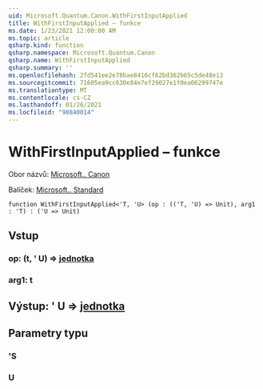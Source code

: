 ```yaml
---
uid: Microsoft.Quantum.Canon.WithFirstInputApplied
title: WithFirstInputApplied – funkce
ms.date: 1/23/2021 12:00:00 AM
ms.topic: article
qsharp.kind: function
qsharp.namespace: Microsoft.Quantum.Canon
qsharp.name: WithFirstInputApplied
qsharp.summary: ''
ms.openlocfilehash: 2fd541ee2e78bae8416cf62bd362b65c5de48e13
ms.sourcegitcommit: 71605ea9cc630e84e7ef29027e1f0ea06299747e
ms.translationtype: MT
ms.contentlocale: cs-CZ
ms.lasthandoff: 01/26/2021
ms.locfileid: "98840014"
---
```

# <a name="withfirstinputapplied-function"></a>WithFirstInputApplied – funkce

Obor názvů: [Microsoft.. Canon](xref:Microsoft.Quantum.Canon)

Balíček: [Microsoft.. Standard](https://nuget.org/packages/Microsoft.Quantum.Standard)




```qsharp
function WithFirstInputApplied<'T, 'U> (op : (('T, 'U) => Unit), arg1 : 'T) : ('U => Unit)
```


## <a name="input"></a>Vstup

### <a name="op--tu--unit"></a>op: (t, ' U) => [jednotka](xref:microsoft.quantum.lang-ref.unit) 




### <a name="arg1--t"></a>arg1: t





## <a name="output--u--unit"></a>Výstup: ' U => [jednotka](xref:microsoft.quantum.lang-ref.unit) 



## <a name="type-parameters"></a>Parametry typu

### <a name="t"></a>'S


### <a name="u"></a>U

